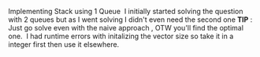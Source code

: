 Implementing Stack using 1 Queue
​
I initially started solving the question with 2 queues but as I went solving I didn't even need the second one
**TIP** : Just go solve even with the naive approach , OTW you'll find the optimal one.
​
I had runtime errors with initalizing the vector size so take it in a integer first then use it elsewhere.